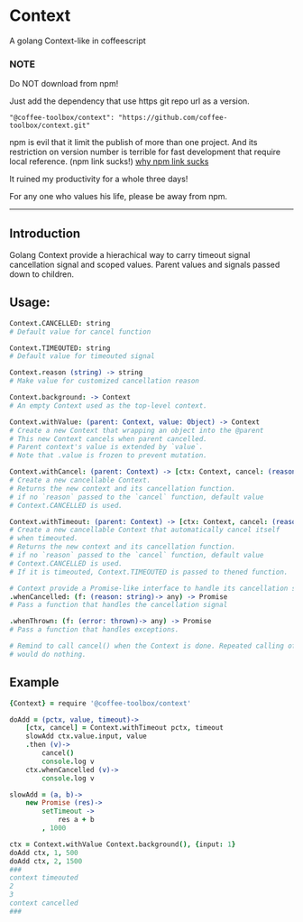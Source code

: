 # Context
A golang Context-like in coffeescript

### NOTE
Do NOT download from npm!

Just add the dependency that use https git repo url as a version.

    "@coffee-toolbox/context": "https://github.com/coffee-toolbox/context.git"

npm is evil that it limit the publish of more than one project.
And its restriction on version number is terrible for fast development that
require local reference. (npm link sucks!)
[why npm link sucks](https://github.com/webpack/webpack/issues/554)

It ruined my productivity for a whole three days!

For any one who values his life, please be away from npm.

----

## Introduction

Golang Context provide a hierachical way to carry timeout signal cancellation
signal and scoped values. Parent values and signals passed down to children.

## Usage:

```coffeescript
Context.CANCELLED: string
# Default value for cancel function

Context.TIMEOUTED: string
# Default value for timeouted signal

Context.reason (string) -> string
# Make value for customized cancellation reason

Context.background: -> Context
# An empty Context used as the top-level context.

Context.withValue: (parent: Context, value: Object) -> Context
# Create a new Context that wrapping an object into the @parent
# This new Context cancels when parent cancelled.
# Parent context's value is extended by `value`.
# Note that .value is frozen to prevent mutation.

Context.withCancel: (parent: Context) -> [ctx: Context, cancel: (reason: string?) ->]
# Create a new cancellable Context.
# Returns the new context and its cancellation function.
# if no `reason` passed to the `cancel` function, default value
# Context.CANCELLED is used.

Context.withTimeout: (parent: Context) -> [ctx: Context, cancel: (reason: string?) ->]
# Create a new cancellable Context that automatically cancel itself
# when timeouted.
# Returns the new context and its cancellation function.
# if no `reason` passed to the `cancel` function, default value
# Context.CANCELLED is used.
# If it is timeouted, Context.TIMEOUTED is passed to thened function.

# Context provide a Promise-like interface to handle its cancellation signals.
.whenCancelled: (f: (reason: string)-> any) -> Promise
# Pass a function that handles the cancellation signal

.whenThrown: (f: (error: thrown)-> any) -> Promise
# Pass a function that handles exceptions.

# Remind to call cancel() when the Context is done. Repeated calling of cancel()
# would do nothing.
```
## Example
```coffeescript
{Context} = require '@coffee-toolbox/context'

doAdd = (pctx, value, timeout)->
	[ctx, cancel] = Context.withTimeout pctx, timeout
	slowAdd ctx.value.input, value
	.then (v)->
		cancel()
		console.log v
	ctx.whenCancelled (v)->
		console.log v

slowAdd = (a, b)->
	new Promise (res)->
		setTimeout ->
			res a + b
		, 1000

ctx = Context.withValue Context.background(), {input: 1}
doAdd ctx, 1, 500
doAdd ctx, 2, 1500
###
context timeouted
2
3
context cancelled
###
```
